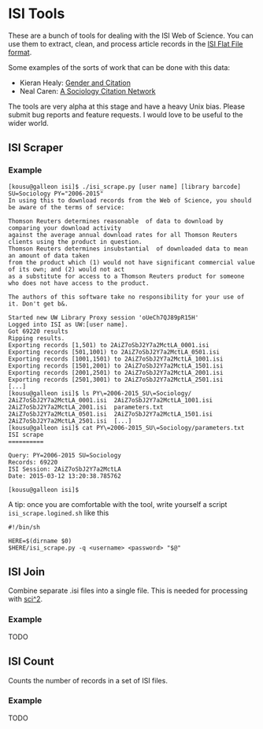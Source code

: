 ISI Tools
===========

These are a bunch of tools for dealing with the ISI Web of Science.
You can use them to extract, clean, and process article records in the [ISI Flat File format](TODO).

Some examples of the sorts of work that can be done with this data:
* Kieran Healy: [Gender and Citation](http://kieranhealy.org/blog/archives/2015/02/25/gender-and-citation-in-four-general-interest-philosophy-journals-1993-2013/)
* Neal Caren: [A Sociology Citation Network](http://nealcaren.web.unc.edu/a-sociology-citation-network/)

The tools are very alpha at this stage and have a heavy Unix bias.
Please submit bug reports and feature requests.
I would love to be useful to the wider world.

ISI Scraper
-----------

### Example

```
[kousu@galleon isi]$ ./isi_scrape.py [user name] [library barcode] SU=Sociology PY="2006-2015"
In using this to download records from the Web of Science, you should be aware of the terms of service:

Thomson Reuters determines reasonable  of data to download by comparing your download activity
against the average annual download rates for all Thomson Reuters clients using the product in question.
Thomson Reuters determines insubstantial  of downloaded data to mean an amount of data taken
from the product which (1) would not have significant commercial value of its own; and (2) would not act
as a substitute for access to a Thomson Reuters product for someone who does not have access to the product.

The authors of this software take no responsibility for your use of it. Don't get b&.

Started new UW Library Proxy session 'oUeCh7QJ89pR15H'
Logged into ISI as UW:[user name].
Got 69220 results
Ripping results.
Exporting records [1,501) to 2AiZ7oSbJ2Y7a2MctLA_0001.isi
Exporting records [501,1001) to 2AiZ7oSbJ2Y7a2MctLA_0501.isi
Exporting records [1001,1501) to 2AiZ7oSbJ2Y7a2MctLA_1001.isi
Exporting records [1501,2001) to 2AiZ7oSbJ2Y7a2MctLA_1501.isi
Exporting records [2001,2501) to 2AiZ7oSbJ2Y7a2MctLA_2001.isi
Exporting records [2501,3001) to 2AiZ7oSbJ2Y7a2MctLA_2501.isi
[...]
[kousu@galleon isi]$ ls PY\=2006-2015_SU\=Sociology/
2AiZ7oSbJ2Y7a2MctLA_0001.isi  2AiZ7oSbJ2Y7a2MctLA_1001.isi  2AiZ7oSbJ2Y7a2MctLA_2001.isi  parameters.txt
2AiZ7oSbJ2Y7a2MctLA_0501.isi  2AiZ7oSbJ2Y7a2MctLA_1501.isi  2AiZ7oSbJ2Y7a2MctLA_2501.isi  [...]
[kousu@galleon isi]$ cat PY\=2006-2015_SU\=Sociology/parameters.txt 
ISI scrape
==========

Query: PY=2006-2015 SU=Sociology
Records: 69220
ISI Session: 2AiZ7oSbJ2Y7a2MctLA
Date: 2015-03-12 13:20:38.785762

[kousu@galleon isi]$ 
```

A tip:
once you are comfortable with the tool, write yourself a script `isi_scrape.logined.sh` like this
```
#!/bin/sh

HERE=$(dirname $0)
$HERE/isi_scrape.py -q <username> <password> "$@"
```


ISI Join
-------

Combine separate .isi files into a single file.
This is needed for processing with [sci^2](https://sci2.cns.iu.edu/user/index.php).

### Example

TODO


ISI Count
----------

Counts the number of records in a set of ISI files.

### Example

TODO
